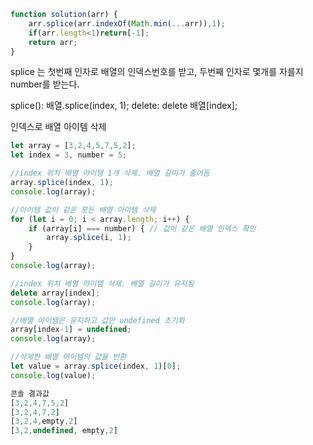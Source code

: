 ```js
function solution(arr) {
    arr.splice(arr.indexOf(Math.min(...arr)),1);
    if(arr.length<1)return[-1];
    return arr;
}
```

splice 는 
첫번째 인자로 배열의 인덱스번호를 받고,
두번째 인자로 몇개를 자를지 number를 받는다.

splice(): 배열.splice(index, 1);
delete: delete 배열[index];

인덱스로 배열 아이템 삭제
```js
let array = [3,2,4,5,7,5,2];
let index = 3, number = 5;

//index 위치 배열 아이템 1개 삭제. 배열 길이가 줄어듬
array.splice(index, 1);
console.log(array);

//아이템 값이 같은 모든 배열 아이템 삭제
for (let i = 0; i < array.length; i++) {
    if (array[i] === number) { // 값이 같은 배열 인덱스 확인
        array.splice(i, 1);
    }
}
console.log(array);

//index 위치 배열 아이템 삭제. 배열 길이가 유지됨
delete array[index];
console.log(array);

//배열 아이템은 유지하고 값만 undefined 초기화
array[index-1] = undefined;
console.log(array);

//삭제한 배열 아이템의 값을 반환
let value = array.splice(index, 1)[0];
console.log(value);

콘솔 결과값
[3,2,4,7,5,2]
[3,2,4,7,2]
[3,2,4,empty,2]
[3,2,undefined, empty,2]
```